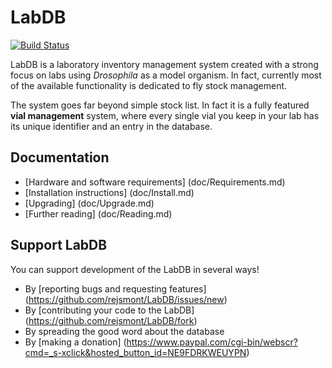 LabDB
=========================
[![Build Status](https://travis-ci.org/rejsmont/LabDB.png)](https://travis-ci.org/rejsmont/LabDB)

LabDB is a laboratory inventory management system created with a strong focus
on labs using *Drosophila* as a model organism. In fact, currently most of
the available functionality is dedicated to fly stock management.

The system goes far beyond simple stock list. In fact it is a fully featured
**vial management** system, where every single vial you keep in your lab  has
its unique identifier and an entry in the database.

## Documentation

* [Hardware and software requirements] (doc/Requirements.md)
* [Installation instructions] (doc/Install.md)
* [Upgrading] (doc/Upgrade.md)
* [Further reading] (doc/Reading.md)

## Support LabDB

You can support development of the LabDB in several ways!

* By [reporting bugs and requesting features] (https://github.com/rejsmont/LabDB/issues/new)
* By [contributing your code to the LabDB] (https://github.com/rejsmont/LabDB/fork)
* By spreading the good word about the database
* By [making a donation] (https://www.paypal.com/cgi-bin/webscr?cmd=_s-xclick&hosted_button_id=NE9FDRKWEUYPN)
